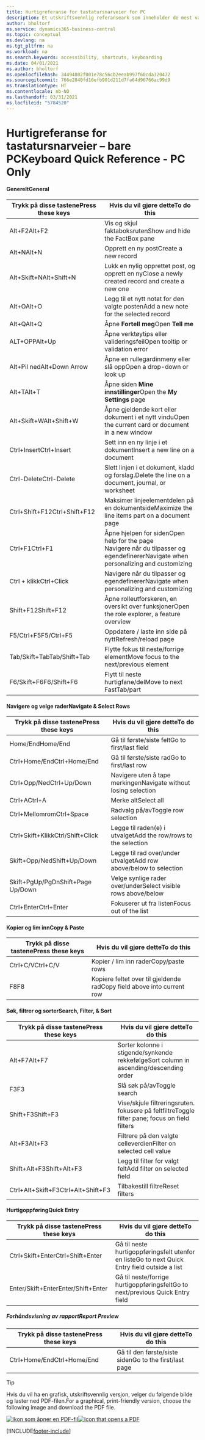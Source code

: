 ```yaml
---
title: Hurtigreferanse for tastatursnarveier for PC
description: Et utskriftsvennlig referanseark som inneholder de mest vanlige tastatursnarveiene for PC-brukere.
author: bholtorf
ms.service: dynamics365-business-central
ms.topic: conceptual
ms.devlang: na
ms.tgt_pltfrm: na
ms.workload: na
ms.search.keywords: accessibility, shortcuts, keyboarding
ms.date: 04/01/2021
ms.author: bholtorf
ms.openlocfilehash: 34494802f001e78c56cb2eeab997f60cda320472
ms.sourcegitcommit: 766e2840fd16efb901d211d7fa64d96766ac99d9
ms.translationtype: HT
ms.contentlocale: nb-NO
ms.lasthandoff: 03/31/2021
ms.locfileid: "5784520"
---
```

# <a name="keyboard-quick-reference---pc-only"></a><span data-ttu-id="92553-103">Hurtigreferanse for tastatursnarveier – bare PC</span><span class="sxs-lookup"><span data-stu-id="92553-103">Keyboard Quick Reference - PC Only</span></span>

#### <a name="general"></a><span data-ttu-id="92553-104">Generelt</span><span class="sxs-lookup"><span data-stu-id="92553-104">General</span></span>

|<span data-ttu-id="92553-105">Trykk på disse tastene</span><span class="sxs-lookup"><span data-stu-id="92553-105">Press these keys</span></span>|<span data-ttu-id="92553-106">Hvis du vil gjøre dette</span><span class="sxs-lookup"><span data-stu-id="92553-106">To do this</span></span>|  
|-|-|
|<span data-ttu-id="92553-107">Alt+F2</span><span class="sxs-lookup"><span data-stu-id="92553-107">Alt+F2</span></span>|<span data-ttu-id="92553-108">Vis og skjul faktaboksruten</span><span class="sxs-lookup"><span data-stu-id="92553-108">Show and hide the FactBox pane</span></span>|
|<span data-ttu-id="92553-109">Alt+N</span><span class="sxs-lookup"><span data-stu-id="92553-109">Alt+N</span></span>|<span data-ttu-id="92553-110">Opprett en ny post</span><span class="sxs-lookup"><span data-stu-id="92553-110">Create a new record</span></span>|
|<span data-ttu-id="92553-111">Alt+Skift+N</span><span class="sxs-lookup"><span data-stu-id="92553-111">Alt+Shift+N</span></span>|<span data-ttu-id="92553-112">Lukk en nylig opprettet post, og opprett en ny</span><span class="sxs-lookup"><span data-stu-id="92553-112">Close a newly created record and create a new one</span></span>|
|<span data-ttu-id="92553-113">Alt+O</span><span class="sxs-lookup"><span data-stu-id="92553-113">Alt+O</span></span>|<span data-ttu-id="92553-114">Legg til et nytt notat for den valgte posten</span><span class="sxs-lookup"><span data-stu-id="92553-114">Add a new note for the selected record</span></span>|
|<span data-ttu-id="92553-115">Alt+Q</span><span class="sxs-lookup"><span data-stu-id="92553-115">Alt+Q</span></span>|<span data-ttu-id="92553-116">Åpne **Fortell meg**</span><span class="sxs-lookup"><span data-stu-id="92553-116">Open **Tell me**</span></span>|
|<span data-ttu-id="92553-117">ALT+OPP</span><span class="sxs-lookup"><span data-stu-id="92553-117">Alt+Up</span></span>|<span data-ttu-id="92553-118">Åpne verktøytips eller valideringsfeil</span><span class="sxs-lookup"><span data-stu-id="92553-118">Open tooltip or validation error</span></span>|
|<span data-ttu-id="92553-119">Alt+Pil ned</span><span class="sxs-lookup"><span data-stu-id="92553-119">Alt+Down Arrow</span></span>|<span data-ttu-id="92553-120">Åpne en rullegardinmeny eller slå opp</span><span class="sxs-lookup"><span data-stu-id="92553-120">Open a drop-down or look up</span></span>|
|<span data-ttu-id="92553-121">Alt+T</span><span class="sxs-lookup"><span data-stu-id="92553-121">Alt+T</span></span>|<span data-ttu-id="92553-122">Åpne siden **Mine innstillinger**</span><span class="sxs-lookup"><span data-stu-id="92553-122">Open the **My Settings** page</span></span>|
|<span data-ttu-id="92553-123">Alt+Skift+W</span><span class="sxs-lookup"><span data-stu-id="92553-123">Alt+Shift+W</span></span>|<span data-ttu-id="92553-124">Åpne gjeldende kort eller dokument i et nytt vindu</span><span class="sxs-lookup"><span data-stu-id="92553-124">Open the current card or document in a new window</span></span>|
|<span data-ttu-id="92553-125">Ctrl+Insert</span><span class="sxs-lookup"><span data-stu-id="92553-125">Ctrl+Insert</span></span>|<span data-ttu-id="92553-126">Sett inn en ny linje i et dokument</span><span class="sxs-lookup"><span data-stu-id="92553-126">Insert a new line on a document</span></span>|
|<span data-ttu-id="92553-127">Ctrl-Delete</span><span class="sxs-lookup"><span data-stu-id="92553-127">Ctrl-Delete</span></span>|<span data-ttu-id="92553-128">Slett linjen i et dokument, kladd og forslag.</span><span class="sxs-lookup"><span data-stu-id="92553-128">Delete the line on a document, journal, or worksheet</span></span>|
|<span data-ttu-id="92553-129">Ctrl+Shift+F12</span><span class="sxs-lookup"><span data-stu-id="92553-129">Ctrl+Shift+F12</span></span>|<span data-ttu-id="92553-130">Maksimer linjeelementdelen på en dokumentside</span><span class="sxs-lookup"><span data-stu-id="92553-130">Maximize the line items part on a document page</span></span>|
|<span data-ttu-id="92553-131">Ctrl+F1</span><span class="sxs-lookup"><span data-stu-id="92553-131">Ctrl+F1</span></span>|<span data-ttu-id="92553-132">Åpne hjelpen for siden</span><span class="sxs-lookup"><span data-stu-id="92553-132">Open help for the page</span></span><br /><span data-ttu-id="92553-133">Navigere når du tilpasser og egendefinerer</span><span class="sxs-lookup"><span data-stu-id="92553-133">Navigate when personalizing and customizing</span></span>|
|<span data-ttu-id="92553-134">Ctrl + klikk</span><span class="sxs-lookup"><span data-stu-id="92553-134">Ctrl+Click</span></span>|<span data-ttu-id="92553-135">Navigere når du tilpasser og egendefinerer</span><span class="sxs-lookup"><span data-stu-id="92553-135">Navigate when personalizing and customizing</span></span>|
|<span data-ttu-id="92553-136">Shift+F12</span><span class="sxs-lookup"><span data-stu-id="92553-136">Shift+F12</span></span>|<span data-ttu-id="92553-137">Åpne rolleutforskeren, en oversikt over funksjoner</span><span class="sxs-lookup"><span data-stu-id="92553-137">Open the role explorer, a feature overview</span></span>|
|<span data-ttu-id="92553-138">F5/Ctrl+F5</span><span class="sxs-lookup"><span data-stu-id="92553-138">F5/Ctrl+F5</span></span>|<span data-ttu-id="92553-139">Oppdatere / laste inn side på nytt</span><span class="sxs-lookup"><span data-stu-id="92553-139">Refresh/reload page</span></span>|
|<span data-ttu-id="92553-140">Tab/Skift+Tab</span><span class="sxs-lookup"><span data-stu-id="92553-140">Tab/Shift+Tab</span></span>|<span data-ttu-id="92553-141">Flytte fokus til neste/forrige element</span><span class="sxs-lookup"><span data-stu-id="92553-141">Move focus to the next/previous element</span></span>|
|<span data-ttu-id="92553-142">F6/Skift+F6</span><span class="sxs-lookup"><span data-stu-id="92553-142">F6/Shift+F6</span></span>|<span data-ttu-id="92553-143">Flytt til neste hurtigfane/del</span><span class="sxs-lookup"><span data-stu-id="92553-143">Move to next FastTab/part</span></span>|

#### <a name="navigate--select-rows"></a><span data-ttu-id="92553-144">Navigere og velge rader</span><span class="sxs-lookup"><span data-stu-id="92553-144">Navigate & Select Rows</span></span>

|<span data-ttu-id="92553-145">Trykk på disse tastene</span><span class="sxs-lookup"><span data-stu-id="92553-145">Press these keys</span></span>|<span data-ttu-id="92553-146">Hvis du vil gjøre dette</span><span class="sxs-lookup"><span data-stu-id="92553-146">To do this</span></span>|
|-|-|
|<span data-ttu-id="92553-147">Home/End</span><span class="sxs-lookup"><span data-stu-id="92553-147">Home/End</span></span>|<span data-ttu-id="92553-148">Gå til første/siste felt</span><span class="sxs-lookup"><span data-stu-id="92553-148">Go to first/last field</span></span>|
|<span data-ttu-id="92553-149">Ctrl+Home/End</span><span class="sxs-lookup"><span data-stu-id="92553-149">Ctrl+Home/End</span></span> |<span data-ttu-id="92553-150">Gå til første/siste rad</span><span class="sxs-lookup"><span data-stu-id="92553-150">Go to first/last row</span></span>|
|<span data-ttu-id="92553-151">Ctrl+Opp/Ned</span><span class="sxs-lookup"><span data-stu-id="92553-151">Ctrl+Up/Down</span></span>|<span data-ttu-id="92553-152">Navigere uten å tape merkingen</span><span class="sxs-lookup"><span data-stu-id="92553-152">Navigate without losing selection</span></span>|
|<span data-ttu-id="92553-153">Ctrl+A</span><span class="sxs-lookup"><span data-stu-id="92553-153">Ctrl+A</span></span> |<span data-ttu-id="92553-154">Merke alt</span><span class="sxs-lookup"><span data-stu-id="92553-154">Select all</span></span>|
|<span data-ttu-id="92553-155">Ctrl+Mellomrom</span><span class="sxs-lookup"><span data-stu-id="92553-155">Ctrl+Space</span></span>|<span data-ttu-id="92553-156">Radvalg på/av</span><span class="sxs-lookup"><span data-stu-id="92553-156">Toggle row selection</span></span>|
|<span data-ttu-id="92553-157">Ctrl+Skift+Klikk</span><span class="sxs-lookup"><span data-stu-id="92553-157">Ctrl/Shift+Click</span></span>|<span data-ttu-id="92553-158">Legge til raden(e) i utvalget</span><span class="sxs-lookup"><span data-stu-id="92553-158">Add the row/rows to the selection</span></span>|
|<span data-ttu-id="92553-159">Skift+Opp/Ned</span><span class="sxs-lookup"><span data-stu-id="92553-159">Shift+Up/Down</span></span>|<span data-ttu-id="92553-160">Legge til rad over/under utvalget</span><span class="sxs-lookup"><span data-stu-id="92553-160">Add row above/below to selection</span></span>|
|<span data-ttu-id="92553-161">Skift+PgUp/PgDn</span><span class="sxs-lookup"><span data-stu-id="92553-161">Shift+Page Up/Down</span></span>|<span data-ttu-id="92553-162">Velge synlige rader over/under</span><span class="sxs-lookup"><span data-stu-id="92553-162">Select visible rows above/below</span></span>|
|<span data-ttu-id="92553-163">Ctrl+Enter</span><span class="sxs-lookup"><span data-stu-id="92553-163">Ctrl+Enter</span></span>|<span data-ttu-id="92553-164">Fokuserer ut fra listen</span><span class="sxs-lookup"><span data-stu-id="92553-164">Focus out of the list</span></span>|

#### <a name="copy--paste"></a><span data-ttu-id="92553-165">Kopier og lim inn</span><span class="sxs-lookup"><span data-stu-id="92553-165">Copy & Paste</span></span>

|<span data-ttu-id="92553-166">Trykk på disse tastene</span><span class="sxs-lookup"><span data-stu-id="92553-166">Press these keys</span></span>|<span data-ttu-id="92553-167">Hvis du vil gjøre dette</span><span class="sxs-lookup"><span data-stu-id="92553-167">To do this</span></span>|
|-|-|
|<span data-ttu-id="92553-168">Ctrl+C/V</span><span class="sxs-lookup"><span data-stu-id="92553-168">Ctrl+C/V</span></span>|<span data-ttu-id="92553-169">Kopier / lim inn rader</span><span class="sxs-lookup"><span data-stu-id="92553-169">Copy/paste rows</span></span>|
|<span data-ttu-id="92553-170">F8</span><span class="sxs-lookup"><span data-stu-id="92553-170">F8</span></span>|<span data-ttu-id="92553-171">Kopiere feltet over til gjeldende rad</span><span class="sxs-lookup"><span data-stu-id="92553-171">Copy field above into current row</span></span>|

#### <a name="search-filter--sort"></a><span data-ttu-id="92553-172">Søk, filtrer og sorter</span><span class="sxs-lookup"><span data-stu-id="92553-172">Search, Filter, & Sort</span></span>

|<span data-ttu-id="92553-173">Trykk på disse tastene</span><span class="sxs-lookup"><span data-stu-id="92553-173">Press these keys</span></span>|<span data-ttu-id="92553-174">Hvis du vil gjøre dette</span><span class="sxs-lookup"><span data-stu-id="92553-174">To do this</span></span>|
|-|-|
|<span data-ttu-id="92553-175">Alt+F7</span><span class="sxs-lookup"><span data-stu-id="92553-175">Alt+F7</span></span>|<span data-ttu-id="92553-176">Sorter kolonne i stigende/synkende rekkefølge</span><span class="sxs-lookup"><span data-stu-id="92553-176">Sort column in ascending/descending order</span></span>|
|<span data-ttu-id="92553-177">F3</span><span class="sxs-lookup"><span data-stu-id="92553-177">F3</span></span>|<span data-ttu-id="92553-178">Slå søk på/av</span><span class="sxs-lookup"><span data-stu-id="92553-178">Toggle search</span></span>|
|<span data-ttu-id="92553-179">Shift+F3</span><span class="sxs-lookup"><span data-stu-id="92553-179">Shift+F3</span></span>|<span data-ttu-id="92553-180">Vise/skjule filtreringsruten. fokusere på feltfiltre</span><span class="sxs-lookup"><span data-stu-id="92553-180">Toggle filter pane; focus on field filters</span></span>|
|<span data-ttu-id="92553-181">Alt+F3</span><span class="sxs-lookup"><span data-stu-id="92553-181">Alt+F3</span></span>|<span data-ttu-id="92553-182">Filtrere på den valgte celleverdien</span><span class="sxs-lookup"><span data-stu-id="92553-182">Filter on selected cell value</span></span>|
|<span data-ttu-id="92553-183">Shift+Alt+F3</span><span class="sxs-lookup"><span data-stu-id="92553-183">Shift+Alt+F3</span></span>|<span data-ttu-id="92553-184">Legg til filter for valgt felt</span><span class="sxs-lookup"><span data-stu-id="92553-184">Add filter on selected field</span></span>|
|<span data-ttu-id="92553-185">Ctrl+Alt+Skift+F3</span><span class="sxs-lookup"><span data-stu-id="92553-185">Ctrl+Alt+Shift+F3</span></span>|<span data-ttu-id="92553-186">Tilbakestill filtre</span><span class="sxs-lookup"><span data-stu-id="92553-186">Reset filters</span></span>|

#### <a name="quick-entry"></a><span data-ttu-id="92553-187">Hurtigoppføring</span><span class="sxs-lookup"><span data-stu-id="92553-187">Quick Entry</span></span>

|<span data-ttu-id="92553-188">Trykk på disse tastene</span><span class="sxs-lookup"><span data-stu-id="92553-188">Press these keys</span></span>|<span data-ttu-id="92553-189">Hvis du vil gjøre dette</span><span class="sxs-lookup"><span data-stu-id="92553-189">To do this</span></span>|
|-|-|
|<span data-ttu-id="92553-190">Ctrl+Skift+Enter</span><span class="sxs-lookup"><span data-stu-id="92553-190">Ctrl+Shift+Enter</span></span>|<span data-ttu-id="92553-191">Gå til neste hurtigoppføringsfelt utenfor en liste</span><span class="sxs-lookup"><span data-stu-id="92553-191">Go to next Quick Entry field outside a list</span></span>|
|<span data-ttu-id="92553-192">Enter/Skift+Enter</span><span class="sxs-lookup"><span data-stu-id="92553-192">Enter/Shift+Enter</span></span>|<span data-ttu-id="92553-193">Gå til neste/forrige hurtigoppføringsfelt</span><span class="sxs-lookup"><span data-stu-id="92553-193">Go to next/previous Quick Entry field</span></span>|
##### <a name="report-preview"></a><span data-ttu-id="92553-194">Forhåndsvisning av rapport</span><span class="sxs-lookup"><span data-stu-id="92553-194">Report Preview</span></span>

|<span data-ttu-id="92553-195">Trykk på disse tastene</span><span class="sxs-lookup"><span data-stu-id="92553-195">Press these keys</span></span>|<span data-ttu-id="92553-196">Hvis du vil gjøre dette</span><span class="sxs-lookup"><span data-stu-id="92553-196">To do this</span></span>|
|-|-|
|<span data-ttu-id="92553-197">Ctrl+Home/End</span><span class="sxs-lookup"><span data-stu-id="92553-197">Ctrl+Home/End</span></span>|<span data-ttu-id="92553-198">Gå til den første/siste siden</span><span class="sxs-lookup"><span data-stu-id="92553-198">Go to the first/last page</span></span>|

> [!TIP]
> <span data-ttu-id="92553-199">Hvis du vil ha en grafisk, utskriftsvennlig versjon, velger du følgende bilde og laster ned PDF-filen.</span><span class="sxs-lookup"><span data-stu-id="92553-199">For a graphical, print-friendly version, choose the following image and download the PDF file.</span></span>
>
> <span data-ttu-id="92553-200">[![Ikon som åpner en PDF-fil](media/keyboard_shortcut_inline.png)](media/keyboard_shortcuts.pdf)</span><span class="sxs-lookup"><span data-stu-id="92553-200">[![Icon that opens a PDF](media/keyboard_shortcut_inline.png)](media/keyboard_shortcuts.pdf)</span></span>


[!INCLUDE[footer-include](includes/footer-banner.md)]
